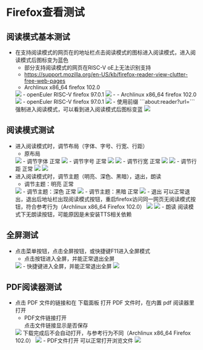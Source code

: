 # Firefox查看测试
## 阅读模式基本测试
- 在支持阅读模式的网页在的地址栏点击阅读模式的图标进入阅读模式，进入阅读模式后图标变为蓝色
    - 部分支持阅读模式的网页在RISC-V oE上无法识别支持    
    - <https://support.mozilla.org/en-US/kb/firefox-reader-view-clutter-free-web-pages>  
    - Archlinux x86_64 firefox 102.0  
    <img src="../Img/view/oe_no_readermode.png">  
    - openEuler RISC-V firefox 97.0.1  
    <img src="../Img/view/arch_readermode.png">  
    - <https://riscv.org/technical/specifications/>  
    - Archlinux x86_64 firefox 102.0  
    <img src="../Img/view/riscv_spec_page_arch_readermode.png">  
    - openEuler RISC-V firefox 97.0.1  
    <img src="../Img/view/riscv_spec_page_readermode.png"> 
    - 使用前缀 ```about:reader?url=``` 强制进入阅读模式，可以看到进入阅读模式后图标变蓝  
    <img src="../Img/view/oe_forced_readermode.png">  

## 阅读模式测试
- 进入阅读模式时，调节布局（字体、字号、行宽、行距） 
    - 原布局  
    <img src="../Img/view/original_layout.png">  
    - 调节字体 正常  
    <img src="../Img/view/font_changed.png">  
    - 调节字号 正常  
    <img src="../Img/view/font_size_increased.png">  
    <img src="../Img/view/font_size_decreased.png">  
    - 调节行宽 正常  
    <img src="../Img/view/content_width_increased.png">  
    <img src="../Img/view/content_width_decreased.png">  
    - 调节行距 正常  
    <img src="../Img/view/line_height_increased.png">  
    <img src="../Img/view/line_height_decreased.png">  
- 进入阅读模式时，调节主题（明亮、深色、黑暗），退出，朗读  
    - 调节主题：明亮 正常    
    <img src="../Img/view/light_mode.png">  
    - 调节主题：深色 正常  
    <img src="../Img/view/sepia_mode.png">  
    - 调节主题：黑暗 正常    
    <img src="../Img/view/dark_mode.png">  
    - 退出 可以正常退出，退出后地址栏出现阅读模式按钮，重启firefox访问同一网页无阅读模式按钮，符合参考行为（Archlinux x86_64 Firefox 102.0）  
    <img src="../Img/view/exit_reader_mode.png">  
    <img src="../Img/view/restart_firefox_no_readermode.png">  
    - 朗读    
    阅读模式下无朗读按钮，可能原因是未安装TTS相关依赖  

## 全屏测试
- 点击菜单按钮，点击全屏按钮，或快捷键F11进入全屏模式  
    - 点击按钮进入全屏，并能正常退出全屏  
    <img src="../Img/view/fullscreen_button.png">  
    - 快捷键进入全屏，并能正常退出全屏  
    <img src="../Img/view/fullscreen_f11.png">  
## PDF阅读器测试
- 点击 PDF 文件的链接和在 下载面板 打开 PDF 文件时，在内置 pdf 阅读器里打开  
    - PDF文件链接打开   
    点击文件链接显示是否保存  
    <img src="../Img/view/pdf_from_link.png">  
    下载完成后不会自动打开，与参考行为不同（Archlinux x86_64 Firefox 102.0）  
    <img src="../Img/view/pdf_downloaded.png">  
    - PDF文件打开 可以正常打开浏览文件  
    <img src="../Img/view/pdf_from_download_list.png">  
